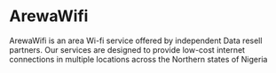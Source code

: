 # ArewaWifi
ArewaWifi is an area Wi-fi service offered by independent Data resell partners. Our services are designed to provide low-cost internet connections in multiple locations across the Northern states of Nigeria
